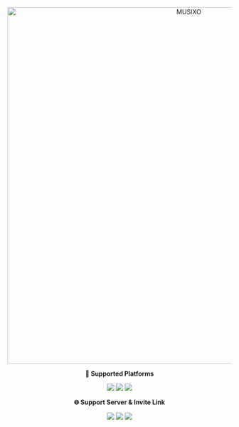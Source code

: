 
<p align="center">
    <img src="https://github.com/rishizip/animations/blob/67f658d4f4528d33e8fceb6f4344640366b94a9a/musixo%20banner%20v2.png" alt="MUSIXO" width="800">
</p>


<p align="center">
    <b> 🎵 Supported Platforms </b>
</p>

<p align="center">
    <a href="https://www.youtube.com/"><img src="https://img.shields.io/badge/YouTube-Subscribe-red?logo=youtube&logoColor=white"></a>
    <a href="https://www.spotify.com/"><img src="https://img.shields.io/badge/Spotify-Listen-green?logo=spotify&logoColor=white"></a>
    <a href="https://soundcloud.com/"><img src="https://img.shields.io/badge/SoundCloud-Stream-orange?logo=soundcloud&logoColor=white"></a>
</p>

<p align="center">
    <b>🌐 Support Server & Invite Link </b>
</p>

<p align="center">
    <a href="https://github.com/rishizip"><img src="https://img.shields.io/badge/Owner-Rishizip-lightgrey?logo=github&logoColor=white"></a>
    <a href="https://dsc.gg/zipify"><img src="https://img.shields.io/badge/Support-Server-blue?logo=discord&logoColor=white"></a>
    <a href="https://discord.com/oauth2/authorize?client_id=1316795820573589614"><img src="https://img.shields.io/badge/Invite-MUSIXO-blue?logo=discord&logoColor=white"></a>
</p>
